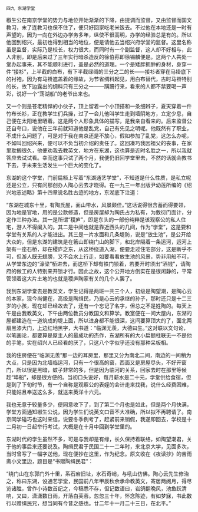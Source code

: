     四九 东湖学堂 

   椒生公在南京学堂的势力与地位开始渐渐的下降，由提调而监督，又由监督而国文教习，末了连教习也保不住了，便只好回家吃老米饭去。不过他在本地还是一时有声望的，因为一向在外边办学务多年，纵使不很高明，办学的经验总是有的。所以他回到绍兴，最初也得到相当的地位，便是请他去当绍兴府学堂的监督。这里名称虽是监督，实际乃是校长，权力很大，而同时有一个副监督，这人却不好相与，此人非别，即是后来过了三年实行暗杀造反的徐伯荪即徐锡麟便是。这两个人共处一堂办起事来，其不能顺利进行，盖是必然的道理。一个是矮胖拥肿的身材，身穿一件“接衫”，上半截的白布，有下半截绿绸的三分之二的长——接衫者穿在马褂底下的衬袍，因为有马褂遮盖着的缘故，为节省绸料起见，用白布替代，古时马褂特别的长，故下边露出的绸料只有三分之一——蹒跚行来，看来的人都不禁要喝一声彩，说好一个“荡湖船”的老爷出来也。

   又一个则是苍老精悍的小伙子，顶上留着一个小顶搭和一条细辫子，夏天穿着一件竹布长衫，正在教学生们兵操，过了一会儿他叫学生走到墙阴地方，立定少息，自己便在太阳地里晒着。这是两个人形象具体的描写，是我亲自看来的。后来监督公还自夸口，说他在三年前就知道他是乱党，自己有先见之明呢。他既然有了职业，不成什么问题了，可是对于我在南京还是不放心，假如参加了乱党，这怎么办呢，不如叫回绍兴来，便可以不负当初介绍的责任了。这回凑巧我因祖父的丧事，在家里耽搁很久，他便劝我去教英文，地方在东湖，这也算是近时名胜之一，所以我就答应去试试看。幸而这事只试了两个月，我便仍旧回学堂里去，不然的话就会教书下去，于未来生活发生一个巨大的变化了。

   东湖的这个学堂，门前扁额上写着“东湖通艺学堂”，不知道是什么性质，是私立呢还是公立，只有问那创办人陶心云去才晓得。在一九三一年出版尹幼莲所编的《绍兴地志述略》第十四章说名胜古迹的地方，东湖底下注道：

   “东湖在城东十里，有陶氏屋，面山带水，风景颇佳。”这话说得很含蓄而得要领，因为地是官地，用的是公款修造，但是房屋却为陶氏占为私有，为敷衍门面计，分定作三种办法。其一是所谓“稷庐”，即是东头的一部份纯粹是该观察公的私人住宅，游人不得阑入的。其二是中间也就是靠近西头的几间，作为“学堂”，这是要和学堂有关系的人才能进出。其三是一片水面和几条堤防，说是“放生池”，是公开给大众的，但是东湖的建筑是在箬山即绕门山的脚下，和北岸隔着一条运河，运河上架有一座石桥，却在稷庐之东，从这桥绕道入湖，便要走过住宅部分，这是断乎不可，但游人既无翅膀，又不会水上行走，如要看看放生池的风景，势非用船不可，从学堂东边的“濠梁”桥进去，而这桥下却有铁门锁着，若要开时须出“酒钱”，请陶府的做工的人特别来开锁才行。因此之故，这个公开地方倒实在是很闲静的，平常管领着这大片土地的也就是稷庐陶家有关的几个人罢了。

   我到东湖学堂去是教英文，学生记得是两班一共三个人，初级是陶望潮，是陶心云的本家，现今尚健在，高级是陶缉民，乃是心云的承继的孙子，那时还只是十二三岁的小孩，现在却已经故去了，还有一个忘记了名字，但总之不是姓陶的。每天上午是由我教英文，下午由两位教员分教国文和算学。教室便在一间大屋内，东湖的屋都建造在一道筑成的堤上面，所以进身都不能很深，这间要算顶大的了，面北两扇黑漆大门，上边红地黑字，大书道：“临渊无羡，大德曰生。”这对联以文句论，以笔画论，都要算是屋主人的最成功的杰作，东湖所有的大小扁额柱联无一不是他的手笔，实在绍兴人已经看的厌了，只这八个字似乎还没有那种呆板相。

   我的住房便在“临渊无羡”那一边的耳房里，那里又分为南北二间，南边的一间稍为大点，只是因为北墙临运河，只有一个很高的窗，西面又是房屋尽头，不好开窗门，所以很是黑暗，蚊子非常的多，但是因为临河的关系，回家去时在那里等候趁“埠船”，却是很方便的。当初口头说好，每月薪水是二十元，学堂供给食宿，但是到了下旬时节，有一个自称是观察公的表姪的会计走来找我，说什么经费困难，只能姑且奉送这么多，就送来英洋十六元。

   我也无意于较量多少，便同意收下了，到了第二个月也是如此，但是两个月快满，学堂方面通知椒生公说，因为学生们说英文口音不大准确，所以拟不再聘请了。南京同学碰巧也这时来信，说要冬季例考了，赶紧前来销假，我遂即回去，学校是十二月初一日起举行考试，大概是在十月中回到学堂里的。

   东湖时代的学生虽然不多，可是与我却是有缘，长久保持着联络，如陶望潮君，关于他的事后来还要说及。陶缉民君于民国二十一二年时，来北京大学，见面多次，当时曾写了一幅字送他，现在便抄在这里，作为纪念。原文收在《夜读抄》的苦雨斋小文里边，题目是“书赠陶缉民君”：

   “绕门山在东郭门外十里，系石宕旧址，水石奇峭，与吼山仿佛。陶心云先生修治之，称曰东湖，设通艺学堂，民国前八年甲辰秋余承命教英文，寄居两阅月，得尽览诸胜，曾作小诗数首纪之，今稿悉不存，但记数语曰，岩鸽翻晚风，池鱼跃清响，又曰，潇潇数日雨，开落白芙蓉。忽忽三十年，怀念陈迹，有如梦寐，书此数行以赠缉民兄，想当同有今昔之感也。廿二年十一月二十三日，在北平。”

